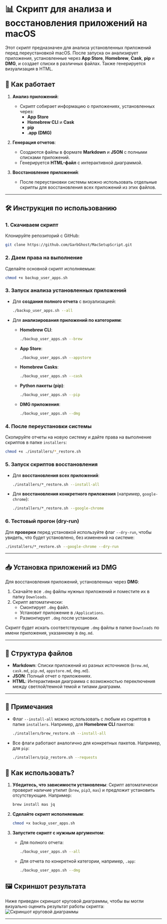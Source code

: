 # 📊 Скрипт для анализа и восстановления приложений на macOS

Этот скрипт предназначен для анализа установленных приложений перед переустановкой macOS. После запуска он анализирует приложения, установленные через **App Store**, **Homebrew**, **Cask**, **pip** и **DMG**, и создает списки в различных файлах. Также генерируется визуализация в HTML.

## 🔧 Как работает

1. **Анализ приложений**:

   - Скрипт собирает информацию о приложениях, установленных через:
     - **App Store**
     - **Homebrew CLI** и **Cask**
     - **pip**
     - **.app (DMG)**

2. **Генерация отчетов**:

   - Создаются файлы в формате **Markdown** и **JSON** с полными списками приложений.
   - Генерируется **HTML-файл** с интерактивной диаграммой.

3. **Восстановление приложений**:

   - После переустановки системы можно использовать отдельные скрипты для восстановления всех приложений из этих файлов.

---

## 🛠️ Инструкция по использованию

### 1. Скачиваем скрипт

Клонируйте репозиторий с GitHub:

```bash
git clone https://github.com/GarbGhost/MacSetupScript.git
```

### 2. Даем права на выполнение

Сделайте основной скрипт исполняемым:

```bash
chmod +x backup_user_apps.sh
```

### 3. Запуск анализа установленных приложений

- Для **создания полного отчета** с визуализацией:

  ```bash
  ./backup_user_apps.sh --all
  ```

- Для **анализирования приложений по категориям**:

  - **Homebrew CLI**:

    ```bash
    ./backup_user_apps.sh --brew
    ```

  - **App Store**:

    ```bash
    ./backup_user_apps.sh --appstore
    ```

  - **Homebrew Casks**:

    ```bash
    ./backup_user_apps.sh --cask
    ```

  - **Python пакеты (pip)**:

    ```bash
    ./backup_user_apps.sh --pip
    ```

  - **DMG приложения**:

    ```bash
    ./backup_user_apps.sh --dmg
    ```

### 4. После переустановки системы

Скопируйте отчеты на новую систему и дайте права на выполнение скриптов в папке `installers`:

```bash
chmod +x ./installers/*_restore.sh
```

### 5. Запуск скриптов восстановления

- Для **восстановления всех приложений**:

  ```bash
  ./installers/*_restore.sh --install-all
  ```

- Для **восстановления конкретного приложения** (например, `google-chrome`):

  ```bash
  ./installers/*_restore.sh --google-chrome
  ```

### 6. Тестовый прогон (dry-run)

Для **проверки** перед установкой используйте флаг `--dry-run`, чтобы увидеть, что будет установлено, без изменений на системе:

```bash
./installers/*_restore.sh --google-chrome --dry-run
```

---

## 📥 Установка приложений из DMG

Для восстановления приложений, установленных через **DMG**:

1. Скачайте все `.dmg` файлы нужных приложений и поместите их в папку `Downloads`.
2. Скрипт автоматически:
   - Смонтирует `.dmg` файл.
   - Установит приложение в `/Applications`.
   - Размонтирует `.dmg` после установки.

Скрипт будет искать соответствующие `.dmg` файлы в папке `Downloads` по имени приложения, указанному в `dmg.md`.

---

## 📁 Структура файлов

- **Markdown**: Списки приложений из разных источников (`brew.md`, `cask.md`, `pip.md`, `appstore.md`, `dmg.md`).
- **JSON**: Полный отчет о приложениях.
- **HTML**: Интерактивная диаграмма с возможностью переключения между светлой/темной темой и типами диаграмм.

---

## 🤔 Примечания

- Флаг `--install-all` можно использовать с любым из скриптов в папке `installers`. Например, для **Homebrew CLI** пакетов:

  ```bash
  ./installers/brew_restore.sh --install-all
  ```

- Все флаги работают аналогично для конкретных пакетов. Например, для `pip`:

  ```bash
  ./installers/pip_restore.sh --requests
  ```

## 🚀 Как использовать?

1. **Убедитесь, что зависимости установлены**: Скрипт автоматически проверит наличие утилит (`brew`, `pip3`, `mas`) и предложит установить отсутствующие. Например:

   ```bash
   brew install mas jq
   ```

2. **Сделайте скрипт исполняемым**:

   ```bash
   chmod +x backup_user_apps.sh
   ```

3. **Запустите скрипт с нужным аргументом**:

   - Для полного отчета:

     ```bash
     ./backup_user_apps.sh --all
     ```

   - Для отчета по конкретной категории, например, `.app`:

     ```bash
     ./backup_user_apps.sh --dmg
     ```

## 🖼️ Скриншот результата

Ниже приведен скриншот круговой диаграммы, чтобы вы могли визуально оценить результат работы скрипта:
![Скриншот круговой диаграммы](.assets/screenshot.png)

---